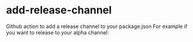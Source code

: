 # add-release-channel
Github action to add a release channel to your package.json
For example if you want to release to your alpha channel:
